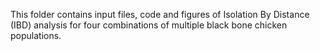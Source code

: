This folder contains input files, code and figures of Isolation By Distance (IBD) analysis for four combinations of multiple black bone chicken populations. 
